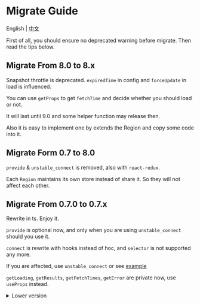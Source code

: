 # Migrate Guide

English | [中文](https://github.com/regionjs/region-core/blob/master/docs/Migrate-zh_CN.md)

First of all, you should ensure no deprecated warning before migrate. Then read the tips below.

## Migrate From 8.0 to 8.x

Snapshot throttle is deprecated. `expiredTime` in config and `forceUpdate` in load is influenced.

You can use `getProps` to get `fetchTime` and decide whether you should load or not.

It will last until 9.0 and some helper function may release then.

Also it is easy to implement one by extends the Region and copy some code into it.

## Migrate Form 0.7 to 8.0

`provide` & `unstable_connect` is removed, also with `react-redux`.

Each `Region` maintains its own store instead of share it. So they will not affect each other.

## Migrate From 0.7.0 to 0.7.x

Rewrite in ts. Enjoy it.

`provide` is optional now, and only when you are using `unstable_connect` should you use it.

`connect` is rewrite with hooks instead of hoc, and `selector` is not supported any more.

If you are affected, use `unstable_connect` or see [example](https://github.com/regionjs/region-core/blob/master/example/src/Selector/index.jsx)

`getLoading`, `getResults`, `getFetchTimes`, `getError` are private now, use `useProps` instead.

<details>
  <summary>
    Lower version
  </summary>

## Migrate From 0.6 to 0.7

update `react@16.8` and `react-redux@6` if you use it, because of the new hook `useProps`.

## Migrate From 0.6.0 to 0.6.x

Some functions are added private_ prefix. If your are not using them, there should be no effect on you.

They are `private_setState`, `private_reducer`, `private_selectorFactory` (from `mapResultsToProps`).

## Migrate From 0.5 to 0.6

package is renamed to `region-core` & `region-shortcut`, `redux-loadings` will be maintained for a while.

expireTime is set to 0, you can remove your forceUpdate.

You can get expireTime back, using [Region](https://github.com/regionjs/region-core/blob/master/docs/Document.md#Region).

If you are using your own store, create a file named `Provider.js`, then write:

```javascript
import { getProvider } from 'region-shortcut';
import store, { reducers } from './store';

const Provider = getProvider({ store, reducers });

export default Provider;
```

## Migrate From 0.5.0 to 0.5.1

set & load is refactored. You may meet some tiny difference.

If your usage is recommend, there should be no effect on you.

## Migrate From 0.4 to 0.5

You may use `Provider` to replace `reducer` as store is inside `redux-loadings`.

It is not a must-do.

```javascript
import { Provider } from 'react-redux';
import store from './store';

<Provider store={store}>
  <App />
</Provider>
```

==>

```javascript
import { Provider } from 'redux-loading';

<Provider>
  <App />
</Provider>
```

## Migrate From 0.3 to 0.4

In 0.3, if load is not called, loading returns undefined. Now loading is true. You can set `strictLoading` as false to forward.

You should be more careful about the loading.

```javascript
setConfig({ store, reducerPath: 'result', strictLoading: false });
```

## Migrate From 0.2 to 0.3

### redux-thunk is not peered anymore

```javascript
import thunk from 'redux-thunk';
const middleware = applyMiddleware(thunk);
```

==>

```javascript
const middleware = applyMiddleware();
```

### store is needed

```javascript
import { reducer as result, setConfig } from 'redux-loadings';

const reducer = combineReducers({ result });
setConfig({ reducerPath: 'result' });
```

==>

```javascript
import { reducer as result, setConfig } from 'redux-loadings';

const reducer = combineReducers({ result });
// ...
const store = compose(middleware)(createStore)(reducer);
setConfig({ store, reducerPath: 'result' });
```

### load not in surround

```javascript
dispatch(load(key, asyncFunction, props));
```

==>

```javascript
load(key, asyncFunction, props);
```
</details>

